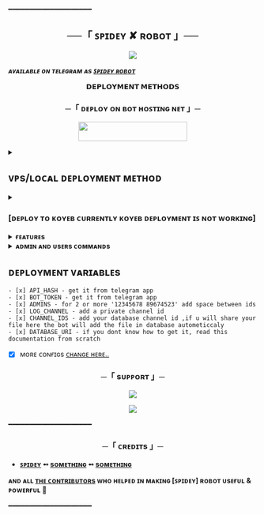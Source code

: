 ━━━━━━━━━━━━━━━━━━━━

<h2 align="center">
    ──「 ꜱᴘɪᴅᴇʏ ✘ ʀᴏʙᴏᴛ 」──
</h2>

<p align="center">
  <img src="https://envs.sh/psr.jpg">
</p>

_**ᴀᴠᴀɪʟᴀʙʟᴇ ᴏɴ ᴛᴇʟᴇɢʀᴀᴍ ᴀs [ ꜱᴘɪᴅᴇʏ ʀᴏʙᴏᴛ](https://t.me/SPIDER_MAN_GAMING_bot)**_

<p align="center">
<b>𝗗𝗘𝗣𝗟𝗢𝗬𝗠𝗘𝗡𝗧 𝗠𝗘𝗧𝗛𝗢𝗗𝗦</b>
</p>

<h3 align="center">
    ─「 ᴅᴇᴩʟᴏʏ ᴏɴ ʙᴏᴛ ʜᴏꜱᴛɪɴɢ ɴᴇᴛ 」─
</h3>

<p align="center"><a href="https://bot-hosting.net/panel/"> <img src="https://envs.sh/lB6.jpg" width="220" height="38.45"/></a></p>

<details><summary><b><h2>ᴠᴘs/ʟᴏᴄᴀʟ ᴅᴇᴘʟᴏʏᴍᴇɴᴛ ᴍᴇᴛʜᴏᴅ</h2></b></summary>
<p>
<pre>
git clone https://github.com/Spideyofficial777/SPIDEY-AUTO-REQUEST-ACCEPT-BOT.git
# Install Packages
pip3 install -r requirements.txt
Edit comfigs.py with variables as given below then run bot
python3 bot.py
</pre>
</p>
</details>

<details><summary><h3>[ᴅᴇᴘʟᴏʏ ᴛᴏ ᴋᴏʏᴇʙ ᴄᴜʀʀᴇɴᴛʟʏ ᴋᴏʏᴇʙ ᴅᴇᴘʟᴏʏᴍᴇɴᴛ ɪꜱ ɴᴏᴛ ᴡᴏʀᴋɪɴɢ]</h3></summary>
<br>
<b>ᴛʜᴇ ғᴀꜱᴛᴇꜱᴛ ᴡᴀʏ ᴛᴏ ᴅᴇᴘʟᴏʏ ᴛʜᴇ ᴀᴘᴘʟɪᴄᴀᴛɪᴏɴ ɪꜱ ᴛᴏ ᴄʟɪᴄᴋ ᴛʜᴇ ᴅᴇᴘʟᴏʏ ᴛᴏ ᴋᴏʏᴇʙ ʙᴜᴛᴛᴏɴ ʙᴇʟᴏᴡ.</b>
<br>
<br>

[![Deploy to Koyeb](https://www.koyeb.com/static/images/deploy/button.svg)](https://app.koyeb.com/deploy?type=git&repository=github.com/spideyofficial777/SPIDEY-AUTO-REQUEST-ACCEPT-BOT&branch=main&name=main )
</details>


<details><summary><b>ғᴇᴀᴛᴜʀᴇs </b></summary>

## features

- [x] 𝑺𝒎𝒐𝒐𝒕𝒉 & 𝑺𝒆𝒂𝒎𝒍𝒆𝒔𝒔 𝑷𝒆𝒓𝒇𝒐𝒓𝒎𝒂𝒏𝒄𝒆
- [x] 𝑨𝒖𝒕𝒐 𝑹𝒆𝒒𝒖𝒆𝒔𝒕 𝑱𝒐𝒊𝒏 𝑨𝒄𝒄𝒆𝒑𝒕
- [x] 𝑴𝒖𝒍𝒕𝒊 𝑭𝒔𝒖𝒃 𝑺𝒖𝒑𝒑𝒐𝒓𝒕
- [x] 𝑹𝒆𝒒𝒖𝒆𝒔𝒕 𝒕𝒐 𝒋𝒐𝒊𝒏 𝒊𝒏 𝑭𝒔𝒖𝒃
- [x] 𝑾𝒆𝒍𝒄𝒐𝒎𝒆 𝑴𝒆𝒔𝒔𝒂𝒈𝒆 𝑨𝒇𝒕𝒆𝒓 𝑱𝒐𝒊𝒏
- [x] 𝑼𝒔𝒆𝒓 𝑳𝒐𝒈 𝑴𝒆𝒔𝒔𝒂𝒈𝒆 𝑻𝒐 𝑳𝒐𝒈 𝑪𝒉𝒂𝒏𝒏𝒆𝒍
- [x] 𝑵𝒐 𝑫𝒆𝒑𝒍𝒐𝒚𝒎𝒆𝒏𝒕 𝑶𝒏 𝑲𝒐𝒚𝒆𝒃 (𝑺𝒆𝒍𝒇-𝑯𝒐𝒔𝒕𝒆𝒅)
- [x] 𝑹𝒂𝒏𝒅𝒐𝒎 𝑷𝒊𝒄𝒔
- [x] 𝒇𝒂𝒔𝒕 𝒋𝒐𝒊𝒏 𝒉𝒂𝒏𝒅𝒍𝒊𝒏𝒈 (𝒏𝒐 𝒅𝒆𝒍𝒂𝒚)
- [x] 𝑴𝒖𝒍𝒕𝒊𝒑𝒍𝒆 𝑨𝒅𝒎𝒊𝒏 𝑺𝒖𝒑𝒑𝒐𝒓𝒕
- [x] /𝒔𝒕𝒂𝒕𝒔, /𝒖𝒔𝒆𝒓𝒔, /𝒉𝒆𝒍𝒑 𝒄𝒐𝒎𝒎𝒂𝒏𝒅𝒔
- [x] 𝑭𝒆𝒆𝒅𝒃𝒂𝒄𝒌 𝑪𝒐𝒍𝒍𝒆𝒄𝒕𝒊𝒐𝒏 𝑺𝒚𝒔𝒕𝒆𝒎
- [x] 𝑺𝒕𝒂𝒓𝒕 𝑴𝒆𝒔𝒔𝒂𝒈𝒆 𝒘𝒊𝒕𝒉 𝑩𝒖𝒕𝒕𝒐𝒏𝒔
- [x] 𝑫𝒂𝒕𝒂𝒃𝒂𝒔𝒆 𝑰𝒏𝒕𝒆𝒈𝒓𝒂𝒕𝒊𝒐𝒏 (𝑴𝒐𝒏𝒈𝒐𝑫𝑩 𝒆𝒕𝒄.)
- [x] 𝑨𝒅𝒎𝒊𝒏 𝑶𝒏𝒍𝒚 𝑪𝒐𝒎𝒎𝒂𝒏𝒅𝒔
- [x] 𝑹𝒂𝒏𝒅𝒐𝒎 𝑸𝒖𝒐𝒕𝒆𝒔 𝒐𝒓 𝑰𝒎𝒂𝒈𝒆𝒔 𝒐𝒏 𝑺𝒕𝒂𝒓𝒕
- [x] 𝑼𝒔𝒆𝒓 𝑫𝒆𝒕𝒂𝒊𝒍𝒔 𝑳𝒐𝒈 𝒕𝒐 𝑳𝒐𝒈 𝑪𝒉𝒂𝒏𝒏𝒆𝒍
- [x] 𝑼𝒔𝒆𝒓 𝑺𝒕𝒂𝒕𝒔 (𝑻𝒐𝒕𝒂𝒍 𝒖𝒔𝒆𝒓𝒔, 𝒋𝒐𝒊𝒏𝒆𝒅 𝒕𝒐𝒅𝒂𝒚, 𝒆𝒕𝒄.)
- [x] 𝑺𝒆𝒄𝒖𝒓𝒆 𝑽𝒆𝒓𝒊𝒇𝒊𝒆𝒅 𝑼𝒔𝒆𝒓 𝑪𝒉𝒆𝒄𝒌
- [x] 𝑷𝒆𝒏𝒅𝒊𝒏𝒈 𝑹𝒆𝒒𝒖𝒆𝒔𝒕 𝑨𝒄𝒄𝒆𝒑𝒕 (𝑼𝒏𝒅𝒆𝒓 𝒑𝒓𝒐𝒄𝒆𝒔𝒔)
- [x] 𝑩𝒐𝒕 𝑯𝒆𝒍𝒑 𝑰𝒏𝒎𝒊𝒏𝒆
- [x] 𝑭𝒊𝒍𝒕𝒆𝒓 𝑼𝒏𝒋𝒐𝒊𝒏𝒆𝒅 𝑼𝒔𝒆𝒓𝒔
- [x] 𝑨𝒖𝒕𝒐 𝑰𝒏𝒋𝒆𝒄𝒕 𝑻𝒆𝑺𝑻
- [x] 𝑻𝒓𝒂𝒄𝒌 𝑼𝒔𝒆𝒓 𝑳𝒆𝒂𝒗𝒊𝒏𝒈 𝑬𝒗𝒆𝒏𝒕: 𝑫𝒆𝒕𝒆𝒄𝒕 𝒘𝒉𝒆𝒏 𝒂 𝒖𝒔𝒆𝒓 𝒍𝒆𝒂𝒗𝒆𝒔 𝒕𝒉𝒆 𝒈𝒓𝒐𝒖𝒑 (𝒖𝒏𝒅𝒆𝒓 𝒕𝒉𝒆 𝒑𝒓𝒐𝒄𝒆𝒔𝒔)
- [x] 𝑨𝒅𝒎𝒊𝒏 𝑺𝒑𝒂𝒎 𝑷𝒓𝒆𝒗𝒆𝒏𝒕𝒊𝒐𝒏 (𝒖𝒏𝒅𝒆𝒓 𝒕𝒉𝒆 𝒑𝒓𝒐𝒄𝒆𝒔𝒔)
- [x] 
- [x] 
- [x] 
- [x] 
- [x] 
- [x] 
- [x] 
- [x] 
- [x] 
- [x] 
- [x] 
- [x] 
- [x] 
- [x] 
- [x] 
- [x] 
- [x] 
- [x] 
- [x] 
- [x] 
- [x] 
- [x] 𝐴𝑛𝑑 𝑀𝑜𝑟𝑒...
</details>

<details><summary><b>ᴀᴅᴍɪɴ ᴀɴᴅ ᴜsᴇʀs ᴄᴏᴍᴍᴀɴᴅs</b></summary>

 ## ᴀᴅᴍɪɴ ᴀɴᴅ ᴜsᴇʀs ᴄᴏᴍᴍᴀɴᴅs

</details>

## ᴅᴇᴘʟᴏʏᴍᴇɴᴛ ᴠᴀʀɪᴀʙʟᴇs
```- [x] API_ID - get it from telegram app
- [x] API_HASH - get it from telegram app
- [x] BOT_TOKEN - get it from telegram app
- [x] ADMINS - for 2 or more '12345678 89674523' add space between ids
- [x] LOG_CHANNEL - add a private channel id
- [x] CHANNEL_IDS - add your database channel id ,if u will share your file here the bot will add the file in database autometiccaly
- [x] DATABASE_URI - if you dont know how to get it, read this documentation from scratch
```
- [x] ᴍᴏʀᴇ ᴄᴏɴғɪɢs [ᴄʜᴀɴɢᴇ ʜᴇʀᴇ..](https://github.com/Spideyofficial777/SPIDEY-AUTO-REQUEST-ACCEPT-BOT/blob/main/configs.py)
</details>



<h3 align="center">
    ─「 sᴜᴩᴩᴏʀᴛ 」─
</h3>

<p align="center">
<a href="https://telegram.me/spideyofficial_777"><img src="https://img.shields.io/badge/-Support%20Group-blue.svg?style=for-the-badge&logo=Telegram"></a>
</p>
<p align="center">
<a href="https://t.me/+QVmLP_hlHNw3M2I1"><img src="https://img.shields.io/badge/-Support%20Channel-blue.svg?style=for-the-badge&logo=Telegram"></a>
</p>

━━━━━━━━━━━━━━━━━━━━

<h3 align="center">
    ─「 ᴄʀᴇᴅɪᴛs 」─
</h3>

- <b>[ꜱᴘɪᴅᴇʏ](https://github.com/Spideyofficial777)  ➻  [sᴏᴍᴇᴛʜɪɴɢ](https://t.me/+QVmLP_hlHNw3M2I1) </b>
<b> ➻  [sᴏᴍᴇᴛʜɪɴɢ](https://github.com/Spideyofficial777) </b>

<b> ᴀɴᴅ ᴀʟʟ [ᴛʜᴇ ᴄᴏɴᴛʀɪʙᴜᴛᴏʀs](https://t.me/+QVmLP_hlHNw3M2I1) ᴡʜᴏ ʜᴇʟᴩᴇᴅ ɪɴ ᴍᴀᴋɪɴɢ [ꜱᴘɪᴅᴇʏ] ʀᴏʙᴏᴛ ᴜsᴇғᴜʟ & ᴩᴏᴡᴇʀғᴜʟ 🖤 </b>

━━━━━━━━━━━━━━━━━━━━
